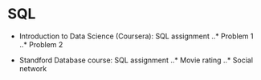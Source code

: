 # SQL

* Introduction to Data Science (Coursera): SQL assignment
..* Problem 1
..* Problem 2

* Standford Database course: SQL assignment
..* Movie rating
..* Social network
